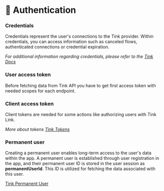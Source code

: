 # 🔑 Authentication

### Credentials

Credentials represent the user's connections to the Tink provider. Within credentials, you can access information such as canceled flows, authenticated connections or credential expiration.

_For additional information regarding credentials, please refer to the_ [_Tink Docs_](https://docs.tink.com/resources/aggregation/credentials)

### User access token

Before fetching data from Tink API you have to get first access token with needed scopes for each endpoint.&#x20;

### Client access token

Client tokens are needed for some actions like authorizing users with Tink Link.

_More about tokens_ [_Tink Tokens_](https://docs.tink.com/resources/api-setup/get-access-token)

### Permanent user

Creating a permanent user enables long-term access to the user's data within the app. A permanent user is established through user registration in the app, and their permanent user ID is stored in the user session as **permanentUserId**. This ID is utilized for fetching the data associated with this user.

[Tink Permanent User](https://docs.tink.com/resources/tink-link-web/tink-link-web-api-reference-account-aggregation#permanent-user-aggregation)&#x20;

